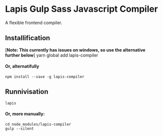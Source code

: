 # Lapis Gulp Sass Javascript Compiler
A flexible frontend compiler.

## Installification
[**Note: This currently has issues on windows, so use the alternative further below**]
	yarn global add lapis-compiler

#### Or, alternatifully

	npm install --save -g lapis-compiler

## Runnivisation
	lapis

#### Or, more manually:
	cd node_modules/lapis-compiler
	gulp --silent
